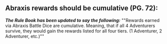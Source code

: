 ## Abraxis rewards should be cumulative (PG. 72): 

***The Rule Book has been updated to say the following:***
""Rewards earned via Abraxis Battle Dice are cumulative. Meaning, that if all 4 Adventurers survive, they would gain the rewards listed for all four tiers. (1 Adventurer, 2 Adventurer, etc.)""